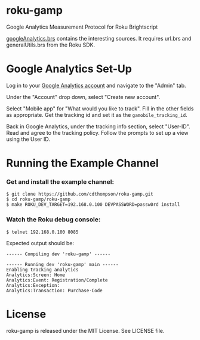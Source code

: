 # roku-gamp
Google Analytics Measurement Protocol for Roku Brightscript

[googleAnalytics.brs](https://github.com/cdthompson/roku-gamp/blob/master/roku-gamp/source/googleAnalytics.brs) contains the interesting sources.  It requires url.brs and generalUtils.brs from the Roku SDK.


# Google Analytics Set-Up

Log in to your [Google Analytics account](https://analytics.google.com/analytics/web) and navigate to the "Admin" tab.

Under the "Account" drop down, select "Create new account".

Select "Mobile app" for "What would you like to track". Fill in the other fields as appropriate. Get the tracking id and set it as the `gamobile_tracking_id`.

Back in Google Analytics, under the tracking info section, select "User-ID". Read and agree to the tracking policy. Follow the prompts to set up a view using the User ID.

# Running the Example Channel

### Get and install the example channel:

    $ git clone https://github.com/cdthompson/roku-gamp.git
    $ cd roku-gamp/roku-gamp
    $ make ROKU_DEV_TARGET=192.168.0.100 DEVPASSWORD=passw0rd install

### Watch the Roku debug console:

    $ telnet 192.168.0.100 8085

Expected output should be:

    ------ Compiling dev 'roku-gamp' ------

    ------ Running dev 'roku-gamp' main ------
    Enabling tracking analytics
    Analytics:Screen: Home
    Analytics:Event: Registration/Complete
    Analytics:Exception:
    Analytics:Transaction: Purchase-Code


# License
roku-gamp is released under the MIT License.  See LICENSE file.
